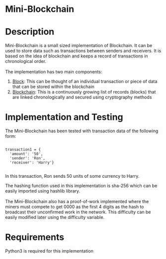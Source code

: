 # Mini-Blockchain

# Description

Mini-Blockchain is a small sized implementation of Blockchain. It can be used to store data such as transactions between senders and receivers. 
It is based on the idea of blockchain and keeps a record of transactions in chronological order.
<br></br>The implementation has two main components:
1. [Block](https://github.com/ArkadeepAdhikari/Mini-Blockchain/blob/master/block.py): This can be thought of an individual transaction or piece of data that can be stored within the blockchain
2. [Blockchain](https://github.com/ArkadeepAdhikari/Mini-Blockchain/blob/master/blockchain.py): This is a continuously growing list of records (blocks) that are linked chronologically and secured using cryptography methods

# Implementation and Testing

The Mini-Blockchain has been tested with transaction data of the following form:
<pre><code>
transaction1 = {
  'amount': '50',
  'sender': 'Ron',
  'receiver': 'Harry'}
  </pre></code>
In this transaction, Ron sends 50 units of some currency to Harry.

The hashing function used in this implementation is sha-256 which can be easily imported using hashlib library.
<br></br>The Mini-Blockchain also has a proof-of-work implemented where the miners must compete to get 0000 as the first 4 digits as the hash to broadcast 
their unconfirmed work in the network. This difficulty can be easily modified later using the difficulty variable.

# Requirements

Python3 is required for this implementation
